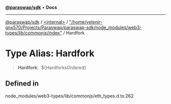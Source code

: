 [**@paraswap/sdk**](../../../../README.md) • **Docs**

***

[@paraswap/sdk](../../../../globals.md) / [\<internal\>](../../../README.md) / ["/home/velenir-gnx570/Projects/Paraswap/paraswap-sdk/node\_modules/web3-types/lib/commonjs/index"](../README.md) / Hardfork

# Type Alias: Hardfork

> **Hardfork**: \`$\{HardforksOrdered\}\`

## Defined in

node\_modules/web3-types/lib/commonjs/eth\_types.d.ts:262
